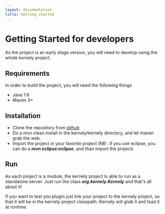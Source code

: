 ```yaml
---
layout: documentation
title: Getting started
---
```


Getting Started for developers
============

As the project is an early stage version, you will need to develop using the whole kernely project.

Requirements
------------

In order to build the project, you will need the following things

- Java 1.6
- Maven 3+


Installation
------------

- Clone the repository from [github](https://github.com/prometil/kernely)
- Do a mvn clean install in the kernely/kernely directory, and let maven grab the web.
- Import the project in your favorite project (NB : if you use eclipse, you can do a ___mvn eclipse:eclipse___, and than import the project)

Run
---
As each project is a module, the kernely project is able to run as a standalone server. Just run the class ___org.kernely.Kernely___ and that's all about it!

If you want to test you plugin just link your project to the kernely project, so that it will be in the kernely project classpath. Kernely will grab it and load it at runtime.